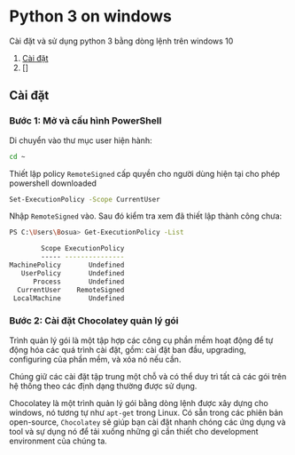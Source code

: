 # Python 3 on windows

Cài đặt và sử dụng python 3 bằng dòng lệnh trên windows 10

1. [Cài đặt](#install)
2. []


## Cài đặt

### Bước 1: Mở và cấu hình PowerShell

Di chuyển vào thư mục user hiện hành:

```sh
cd ~
```

Thiết lập policy `RemoteSigned` cấp quyền cho người dùng hiện tại  cho phép powershell downloaded

```sh
Set-ExecutionPolicy -Scope CurrentUser
```

Nhập `RemoteSigned` vào. Sau đó kiểm tra xem đã thiết lập thành công chưa:

```sh
PS C:\Users\Bosua> Get-ExecutionPolicy -List

        Scope ExecutionPolicy
        ----- ---------------
MachinePolicy       Undefined
   UserPolicy       Undefined
      Process       Undefined
  CurrentUser    RemoteSigned
 LocalMachine       Undefined
```

### Bước 2: Cài đặt Chocolatey quản lý gói

Trình quản lý gói là một tập hợp các công cụ phần mềm hoạt động để tự động hóa các quá trình cài đặt, gồm: cài đặt ban đầu, upgrading, configuring của phần mềm, và xóa nó nếu cần.

Chúng giữ các cài đặt tập trung một chỗ và có thể duy trì tất cả các gói trên hệ thống theo các định dạng thường được sử dụng.

Chocolatey là một trình quản lý gói bằng dòng lệnh được xây dựng cho windows, nó tương tự như `apt-get` trong Linux. Có sẵn trong các phiên bản open-source, `Chocolatey` sẽ giúp bạn cài đặt nhanh chóng các ứng dụng và tool và sự dụng nó để tải xuống những gì cần thiết cho development environment của chúng ta.

